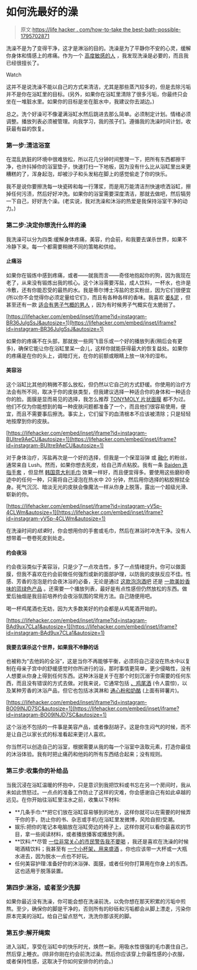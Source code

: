 # 如何洗最好的澡

> 原文:[https://life hacker . com/how-to-take the best-bath-possible-1795702871](https://lifehacker.com/how-to-take-the-best-bath-possible-1795702871)

洗澡不是为了变得干净，这才是淋浴的目的。洗澡是为了平静你不安的心灵，缓解你身体和情感上的疼痛。作为一个 [高度敏感的人](http://lifehacker.com/find-out-if-youre-a-highly-sensitive-person-with-this-1497152169) ，我发现洗澡是必要的，而且我已经很擅长了。

Watch

这并不是说洗澡不能以自己的方式来清洁，尤其是那些蒸汽较多的，但是去除污垢并不是你在浴缸里的目标。(另外，如果你在浴缸里清除了很多污垢，你最终只会坐在一堆脏水里。如果你的目标是坐在脏水中，我建议你去湖边。)

总之。洗个好澡可不像灌满浴缸水然后跳进去那么简单。必须制定计划。情绪必须调整。播放列表必须被管理。向我学习，我的孩子们。遵循我的洗澡时间计划，收获最有益的恢复。

### 第一步:清洁浴室

在混乱肮脏的环境中很难放松，所以花几分钟时间整理一下，把所有东西都擦干净，也许抖掉你的浴室垫子，快速打扫一下地板，因为没有什么比从浴缸里出来更糟糕的了，浑身起泡，却被沙子和头发粘在脚上的感觉偷走了你的快乐。

我不是说你要擦洗每一块瓷砖和每一行薄浆，而是用万能清洁剂快速喷洒浴缸，擦掉任何污渍，然后好好冲洗。如果你的浴室需要深度清洁，那就去做吧，然后犒劳一下自己，好好洗个澡。(老实说，我对洗澡和沐浴的热爱是我保持浴室干净的动力。)

### 第二步:决定你想洗什么样的澡

我洗澡可以分为四类:缓解身体疼痛，美容，约会前，和我要去谋杀世界，如果不冷静下来。每一个都需要稍微不同的策略和供给。

#### **止痛浴**

如果你在锻炼中感到疼痛，或者——就我而言——奇怪地抱起你的狗，因为我现在老了，从来没有锻炼出我的核心。这个沐浴需要泻盐，成人饮料，一杯水，也许是冷敷，还有你能忍受的最热的水。我是蒂尔博士泻盐的忠实粉丝，因为它们很便宜(所以你不会觉得你必须定量给它们)，而且有各种各样的香味。我喜欢 [姜&泥](https://www.amazon.com/Teals-Soaking-Solution-Detoxify-Energize/dp/B00V2E8QM2/ref=sr_1_1_a_it?asc_campaign=InlineText&asc_refurl=https://lifehacker.com/how-to-take-the-best-bath-possible-1795702871&asc_source=&ie=UTF8&keywords=dr.+teal's+ginger+and+clay&qid=1496263103&sr=8-1&tag=kinjalifehackerlink-20&th=1) ，但甚至还有一款 [适合有男子气概的男人](https://www.instagram.com/p/BR36JuIgSsJ/) ，因为有时候男子气概实在太脆弱了。

 [https://lifehacker.com/embed/inset/iframe?id=instagram-BR36JuIgSsJ&autosize=1](https://lifehacker.com/embed/inset/iframe?id=instagram-BR36JuIgSsJ&autosize=1) 

如果你的疼痛不在头部，那就放一些网飞音乐或一个好的播放列表(稍后会有更多)，确保它能让你在浴缸里呆一会儿，这样你就能获得最大的恢复益处。如果你的疼痛是在你的头上，调暗灯光，在你的前额或眼睛上放一块冷的湿布。

#### 美容浴

这个浴缸比其他的稍微不那么放松，但仍然以它自己的方式舒缓。你使用的治疗方法会有所不同，取决于你的皮肤类型，但我建议选择一种适合你的身体和一种适合你的脸。面膜是显而易见的选择，我怎么推荐 [TONYMOLY 片状面膜](https://www.amazon.com/TONYMOLY-Real-Mask-Sheet-Pack/dp/B00SAT6GVK?asc_campaign=InlineText&asc_refurl=https://lifehacker.com/how-to-take-the-best-bath-possible-1795702871&asc_source=&tag=kinjalifehackerlink-20) 都不为过。他们不仅为你能想到的每一种皮肤问题都准备了一个，而且他们很容易使用，便宜，而且不需要事后擦洗。事实上，它们留下的血清根本不应该被清除；只是轻轻地按摩到你的皮肤。

 [https://lifehacker.com/embed/inset/iframe?id=instagram-BUItre9AeCU&autosize=1](https://lifehacker.com/embed/inset/iframe?id=instagram-BUItre9AeCU&autosize=1) 

对于身体治疗，泻盐再次是一个好的选择，但我是一个保湿浴弹 或 [融化](http://www.lushusa.com/you%27ve-been-mangoed/02156.html) 的粉丝，通常来自 Lush。然而，如果你想去死皮，给自己弄点粘胶。我有一条 [Baiden 连指手套](http://www.xojane.com/beauty/baiden-mitten-skin-exfoliation) ，但显然 [韩国意大利毛巾](https://getwellified.com/exfoliation-softer-smoother-skin/) 效果一样好，而且便宜得多。要使用这些磨砂奇迹中的任何一种，只需将自己浸泡在热水中 20 分钟，然后用你选择的粘胶擦拭全身。死气沉沉、暗淡无光的皮肤会像魔法一样从你身上脱落，露出一个超级光滑、崭新的你。

 [https://lifehacker.com/embed/inset/iframe?id=instagram-yV5p-4CLWm&autosize=1](https://lifehacker.com/embed/inset/iframe?id=instagram-yV5p-4CLWm&autosize=1) 

在洗澡时间的*结束*时，你会想用你的手套或毛巾，然后在淋浴时冲洗干净。没有人想带着一卷卷死皮到处走。

#### 约会夜浴

约会夜浴类似于美容浴，只是少了一点攻击性，多了一点情绪提升。你可以做面膜，但我不喜欢在约会前做任何强烈或新的面部护理，以防我的皮肤反应不佳。性感、芳香的泡泡是约会夜沐浴的必备，无论是通过 [这款泡泡酒吧](http://www.lushusa.com/bath/bubble-bars/pop-in-the-bath/04132.html) 还是 [一款美妙香味的蓝绿色产品](https://www.walmart.com/ip/Dr.-Teal-s-Foaming-Milk-Bath-34-fl-oz/22211246?action=product_interest&action_type=title&beacon_version=1.0.2&bucket_id=irsbucketdefault&client_guid=0c0591d8-bb09-4c40-8371-9710c261943e&config_id=106&customer_id_enc&findingMethod=p13n&guid=0c0591d8-bb09-4c40-8371-9710c261943e&item_id=22211246&parent_anchor_item_id=177757386&parent_item_id=177757386&placement_id=irs-106-t1&reporter=recommendations&source=new_site&strategy=PWVUB&visitor_id=X04vsZPrVFk3YBZo6R5948) 。还需要一个播放列表，最好是有点性感但仍然放松的东西。做爱后抽烟是我目前培养约会夜浴氛围的常用方法。自己随便用吧。

喝一杯鸡尾酒也无妨，因为大多数美好的约会都是从鸡尾酒开始的。

 [https://lifehacker.com/embed/inset/iframe?id=instagram-BAd9ux7CLa1&autosize=1](https://lifehacker.com/embed/inset/iframe?id=instagram-BAd9ux7CLa1&autosize=1) 

#### 我要去谋杀这个世界，如果我不冷静的话

也被称为“去他妈的全浴”，这是当你不再能够平衡，必须将自己浸没在热水中以复制在母亲子宫中的舒缓感觉时你所进行的浴，那时事情更简单，更少侵略性，没有人想要从你身上得到任何东西。这种沐浴是关于在那个时刻沉溺于你需要的任何东西，而且没有错误的方式去做。对我来说，它通常包括 [、鸡尾酒](https://www.instagram.com/p/BCOrxadCLVG/) (令人震惊)，以及某种芳香的沐浴产品，但它也包括冰淇淋和 [通心粉和奶酪](https://www.instagram.com/p/BL9p8fphaN_/) (上面有碎薯片)。

 [https://lifehacker.com/embed/inset/iframe?id=instagram-BO09lNJD7SC&autosize=1](https://lifehacker.com/embed/inset/iframe?id=instagram-BO09lNJD7SC&autosize=1) 

这个浴池不包括的一件事是美容产品，或者像刮胡子。这是你生闷气的时候，而不是让自己以家长式的标准看起来更讨人喜欢。

你当然可以创造自己的浴室，根据需要从我的每一个浴室中汲取元素，打造你最佳的沐浴体验。我有时把止痛药和他妈的所有东西结合起来；没有规则。

### 第三步:收集你的补给品

当我沉浸在浴缸温暖的怀抱中，只是意识到我把饮料或书忘在另一个房间时，我从未如此愤怒过。一点点的准备工作防止了这样的灾难，你会感谢自己有如此卓越的远见。在你开始往浴缸里注水之前，收集以下材料:

*   **几条手巾:**把它们放在浴缸容易够到的地方，这样你就可以在需要的时候弄干你的手，防止你的书、杂志或手机(在浴缸里发微博，风险自担)受潮。
*   娱乐:把你的笔记本电脑放在浴缸旁边的椅子上，这样你就可以看你最喜欢的节目，拿一些阅读材料，或者播放播客或播放列表。
*   **饮料:**尽管 [一位非常关心的市民警告我不要喝](https://www.instagram.com/p/BOh2WgRBHsa/) ，我还是喜欢在洗澡的时候喝酒精饮料；我甚至有 [一个小杯架，用来盛酒](https://www.amazon.com/SipCaddy-Portable-Cupholder-Suction-Valentines/dp/B00MIINW6Q?asc_campaign=InlineText&asc_refurl=https://lifehacker.com/how-to-take-the-best-bath-possible-1795702871&asc_source=&tag=kinjalifehackerlink-20) 。你也应该带一大杯或一大瓶水进去，因为脱水一点也不好玩。
*   任何美容护理:准备好你的沐浴弹、面膜，或者任何你打算用在你身上的东西。这也适用于脱落装置。

### 第四步:淋浴，或者至少洗脚

如果你最近没有洗澡，你可能会想在洗澡前洗，以免你想在那天积累的污垢中煎熬。至少，确保你的脚是干净的，否则所有的砂砾和污垢都会从脚上漂走，污染你原本完美的浴缸。给自己留点怒气，洗洗你那该死的脚。

### 第五步:解开绳索

进入浴缸，享受在浴缸中的快乐时光，焕然一新。用吸水性很强的毛巾裹住自己，然后穿上睡衣。(除非你刚在约会前洗过澡。然后你应该穿上你最性感的小衣服，或者保持性感，这取决于你如何安排你的约会。)